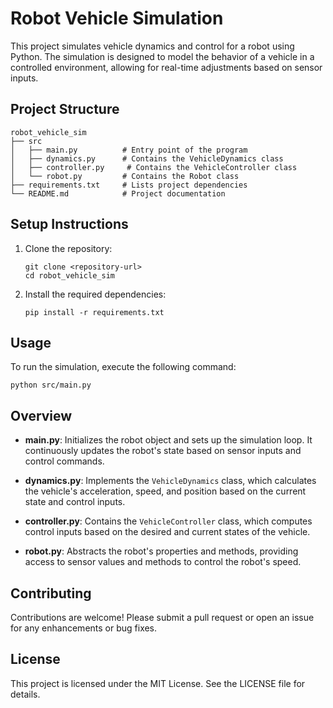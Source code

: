 # Robot Vehicle Simulation

This project simulates vehicle dynamics and control for a robot using Python. The simulation is designed to model the behavior of a vehicle in a controlled environment, allowing for real-time adjustments based on sensor inputs.

## Project Structure

```
robot_vehicle_sim
├── src
│   ├── main.py          # Entry point of the program
│   ├── dynamics.py      # Contains the VehicleDynamics class
│   ├── controller.py     # Contains the VehicleController class
│   └── robot.py         # Contains the Robot class
├── requirements.txt     # Lists project dependencies
└── README.md            # Project documentation
```

## Setup Instructions

1. Clone the repository:
   ```
   git clone <repository-url>
   cd robot_vehicle_sim
   ```

2. Install the required dependencies:
   ```
   pip install -r requirements.txt
   ```

## Usage

To run the simulation, execute the following command:
```
python src/main.py
```

## Overview

- **main.py**: Initializes the robot object and sets up the simulation loop. It continuously updates the robot's state based on sensor inputs and control commands.
  
- **dynamics.py**: Implements the `VehicleDynamics` class, which calculates the vehicle's acceleration, speed, and position based on the current state and control inputs.

- **controller.py**: Contains the `VehicleController` class, which computes control inputs based on the desired and current states of the vehicle.

- **robot.py**: Abstracts the robot's properties and methods, providing access to sensor values and methods to control the robot's speed.

## Contributing

Contributions are welcome! Please submit a pull request or open an issue for any enhancements or bug fixes.

## License

This project is licensed under the MIT License. See the LICENSE file for details.